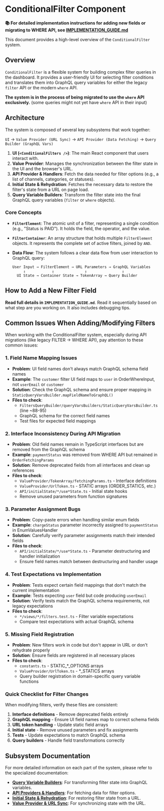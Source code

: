 # ConditionalFilter Component

**📚 For detailed implementation instructions for adding new fields or migrating to WHERE API, see [IMPLEMENTATION_GUIDE.md](./IMPLEMENTATION_GUIDE.md)**

This document provides a high-level overview of the `ConditionalFilter` system.

## Overview

`ConditionalFilter` is a flexible system for building complex filter queries in the dashboard.
It provides a user-friendly UI for selecting filter conditions and translates them into GraphQL query variables for either the legacy `filter` API or the modern `where` API.

**The system is in the process of being migrated to use the `where` API exclusively.** (some queries might not yet have `where` API in their input)

## Architecture

The system is composed of several key subsystems that work together:

`UI` -> `Value Provider (URL Sync)` -> `API Provider (Data Fetching)` -> `Query Builder (GraphQL Vars)`

1.  **UI (`<ConditionalFilters />`)**: The main React component that users interact with.
2.  **Value Provider**: Manages the synchronization between the filter state in the UI and the browser's URL.
3.  **API Provider & Handlers**: Fetch the data needed for filter options (e.g., a list of channels, categories, or statuses).
4.  **Initial State & Rehydration**: Fetches the necessary data to restore the filter's state from a URL on page load.
5.  **Query Variable Builders**: Transform the filter state into the final GraphQL query variables (`filter` or `where` objects).

### Core Concepts

*   **`FilterElement`**: The atomic unit of a filter, representing a single condition (e.g., "Status is PAID"). It holds the field, the operator, and the value.

*   **`FilterContainer`**: An array structure that holds multiple `FilterElement` objects. It represents the complete set of active filters, joined by `AND`.

*   **Data Flow**: The system follows a clear data flow from user interaction to GraphQL query:
    ```
    User Input → FilterElement → URL Parameters → GraphQL Variables
         ↓            ↓              ↓                ↓
      UI State → Container State → TokenArray → Query Builder
    ```

## How to Add a New Filter Field

**Read full details in `IMPLEMENTATION_GUIDE.md`**. Read it sequentially based on what step are you working on. It also includes debugging tips.

## Common Issues When Adding/Modifying Filters

When working with the ConditionalFilter system, especially during API migrations (like legacy FILTER → WHERE API), pay attention to these common issues:

### 1. Field Name Mapping Issues
- **Problem**: UI field names don't always match GraphQL schema field names
- **Example**: The `customer` filter UI field maps to `user` in OrderWhereInput, not `userEmail` or `customer`
- **Solution**: Check the GraphQL schema and ensure proper mapping in `StaticQueryVarsBuilder.mapFieldNameToGraphQL()`
- **Files to check**:
  - `FiltersQueryBuilder/queryVarsBuilders/StaticQueryVarsBuilder.ts` (line ~88-95)
  - GraphQL schema for the correct field names
  - Test files for expected field mappings

### 2. Interface Inconsistency During API Migration
- **Problem**: Old field names remain in TypeScript interfaces but are removed from the GraphQL schema
- **Example**: `paymentStatus` was removed from WHERE API but remained in `OrderFetchingParams`
- **Solution**: Remove deprecated fields from all interfaces and clean up references
- **Files to check**:
  - `ValueProvider/TokenArray/fetchingParams.ts` - Interface definitions
  - `ValueProvider/UrlToken.ts` - STATIC arrays (ORDER_STATICS, etc.)
  - `API/initialState/*/use*State.ts` - Initial state hooks
  - Remove unused parameters from function signatures

### 3. Parameter Assignment Bugs
- **Problem**: Copy-paste errors when handling similar enum fields
- **Example**: `chargeStatus` parameter incorrectly assigned to `paymentStatus` in EnumValuesHandler
- **Solution**: Carefully verify parameter assignments match their intended fields
- **Files to check**:
  - `API/initialState/*/use*State.ts` - Parameter destructuring and handler initialization
  - Ensure field names match between destructuring and handler usage

### 4. Test Expectations vs Implementation
- **Problem**: Tests expect certain field mappings that don't match the current implementation
- **Example**: Tests expecting `user` field but code producing `userEmail`
- **Solution**: Verify tests match the GraphQL schema requirements, not legacy expectations
- **Files to check**:
  - `*/views/*/filters.test.ts` - Filter variable expectations
  - Compare test expectations with actual GraphQL schema

### 5. Missing Field Registration
- **Problem**: New filters work in code but don't appear in URL or don't rehydrate properly
- **Solution**: Ensure fields are registered in all necessary places
- **Files to check**:
  - `constants.ts` - STATIC_*_OPTIONS arrays
  - `ValueProvider/UrlToken.ts` - *_STATICS arrays
  - Query builder registration in domain-specific query variable functions

### Quick Checklist for Filter Changes

When modifying filters, verify these files are consistent:

1. **Interface definitions** - Remove deprecated fields entirely
2. **GraphQL mapping** - Ensure UI field names map to correct schema fields  
3. **URL token handling** - Update static field arrays
4. **Initial state** - Remove unused parameters and fix assignments
5. **Tests** - Update expectations to match GraphQL schema
6. **Query builders** - Handle field transformations correctly

## Subsystem Documentation

For more detailed information on each part of the system, please refer to the specialized documentation:

*   **[Query Variable Builders](./FiltersQueryBuilder/queryVarsBuilders/DOCS.md)**: For transforming filter state into GraphQL variables.
*   **[API Providers & Handlers](./API/DOCS.md)**: For fetching data for filter options.
*   **[Initial State & Rehydration](./API/initialState/DOCS.md)**: For restoring filter state from a URL.
*   **[Value Provider & URL Sync](./ValueProvider/DOCS.md)**: For synchronizing state with the URL.
